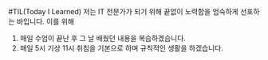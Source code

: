 #TIL(Today I Learned)
저는 IT 전문가가 되기 위해 끝없이 노력함을 엄숙하게 선포하는 바입니다.
이를 위해
1. 매일 수업이 끝난 후 그 날 배웠던 내용을 복습하겠습니다.
2. 매일 5시 기상 11시 취침을 기본으로 하며 규칙적인 생활을 하겠습니다.